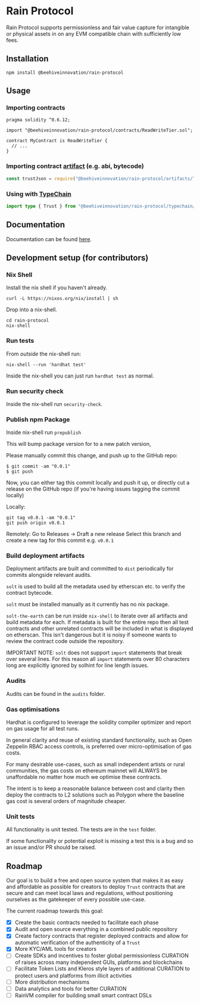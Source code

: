 # Rain Protocol

Rain Protocol supports permissionless and fair value capture for intangible or
physical assets in on any EVM compatible chain with sufficiently low fees.

## Installation

```console
npm install @beehiveinnovation/rain-protocol
```

## Usage

### Importing contracts

```solidity
pragma solidity ^0.6.12;

import "@beehiveinnovation/rain-protocol/contracts/ReadWriteTier.sol";

contract MyContract is ReadWriteTier {
  // ...
}
```

### Importing contract [artifact](https://hardhat.org/guides/compile-contracts.html#artifacts) (e.g. abi, bytecode)

```typescript
const trustJson = require("@beehiveinnovation/rain-protocol/artifacts/Trust.json");
```

### Using with [TypeChain](https://github.com/dethcrypto/TypeChain)

```typescript
import type { Trust } from "@beehiveinnovation/rain-protocol/typechain/Trust";
```

## Documentation

Documentation can be found [here](https://docs.rainprotocol.xyz/).

## Development setup (for contributors)

### Nix Shell

Install the nix shell if you haven't already.

```
curl -L https://nixos.org/nix/install | sh
```

Drop into a nix-shell.

```
cd rain-protocol
nix-shell
```

### Run tests

From _outside_ the nix-shell run:

```
nix-shell --run 'hardhat test'
```

Inside the nix-shell you can just run `hardhat test` as normal.

### Run security check

Inside the nix-shell run `security-check`.

### Publish npm Package

Inside nix-shell run `prepublish`

This will bump package version for to a new patch version,

Please manually commit this change, and push up to the GitHub repo:

```console
$ git commit -am "0.0.1"
$ git push
```

Now, you can either tag this commit locally and push it up, or directly cut a release on the GitHub repo (if you're having issues tagging the commit locally)

Locally:
```console
git tag v0.0.1 -am "0.0.1"
git push origin v0.0.1
```

Remotely:
Go to Releases -> Draft a new release
Select this branch and create a new tag for this commit e.g. `v0.0.1`

### Build deployment artifacts

Deployment artifacts are built and committed to `dist` periodically for commits
alongside relevant audits.

`solt` is used to build all the metadata used by etherscan etc. to verify the
contract bytecode.

`solt` must be installed manually as it currently has no nix package.

`solt-the-earth` can be run inside `nix-shell` to iterate over all artifacts
and build metadata for each. If metadata is built for the entire repo then all
test contracts and other unrelated contracts will be included in what is
displayed on etherscan. This isn't dangerous but it is noisy if someone wants
to review the contract code outside the repository.

IMPORTANT NOTE: `solt` does not support `import` statements that break over
several lines. For this reason all `import` statements over 80 characters long
are explicitly ignored by solhint for line length issues.

### Audits

Audits can be found in the `audits` folder.

### Gas optimisations

Hardhat is configured to leverage the solidity compiler optimizer and report on
gas usage for all test runs.

In general clarity and reuse of existing standard functionality, such as
Open Zeppelin RBAC access controls, is preferred over micro-optimisation of gas
costs.

For many desirable use-cases, such as small independent artists or rural
communities, the gas costs on ethereum mainnet will ALWAYS be unaffordable no
matter how much we optimise these contracts.

The intent is to keep a reasonable balance between cost and clarity then deploy
the contracts to L2 solutions such as Polygon where the baseline gas cost is
several orders of magnitude cheaper.

### Unit tests

All functionality is unit tested. The tests are in the `test` folder.

If some functionality or potential exploit is missing a test this is a bug and
so an issue and/or PR should be raised.

## Roadmap

Our goal is to build a free and open source system that makes it as easy and
affordable as possible for creators to deploy `Trust` contracts that are secure
and can meet local laws and regulations, without positioning ourselves as the
gatekeeper of every possible use-case.

The current roadmap towards this goal:

- [x] Create the basic contracts needed to facilitate each phase
- [x] Audit and open source everything in a combined public repository
- [x] Create factory contracts that register deployed contracts and allow for
      automatic verification of the authenticity of a `Trust`
- [x] More KYC/AML tools for creators
- [ ] Create SDKs and incentives to foster global permissionless CURATION of
      raises across many independent GUIs, platforms and blockchains
- [ ] Facilitate Token Lists and Kleros style layers of additional CURATION to
      protect users and platforms from illicit activities
- [ ] More distribution mechanisms
- [ ] Data analytics and tools for better CURATION
- [ ] RainVM compiler for building small smart contract DSLs
